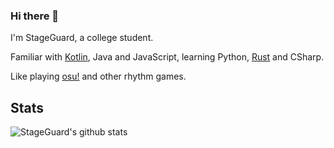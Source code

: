 ### Hi there 👋

I'm StageGuard, a college student.

Familiar with [Kotlin](http://kotlinlang.org), Java and JavaScript, learning Python, [Rust](https://www.rust-lang.org) and CSharp.

Like playing [osu!](https://osu.ppy.sh/home) and other rhythm games.


## Stats

![StageGuard's github stats](https://github-readme-stats.vercel.app/api/?username=StageGuard&show_icons=true&title_color=fff&icon_color=79ff97&text_color=9f9f9f&bg_color=0D1117)
